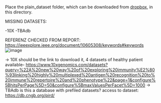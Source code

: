 Place the plain_dataset folder, which can be downloaded from [dropbox](https://www.dropbox.com/scl/fo/u38u47xq4kf51zhds16mz/AImhPziSKkpz1HS7ORnuC1c?rlkey=3we4ggnd4qjntv4gu1dgibtma&st=lc52udh3&dl=0), in this directory.


MISSING DATASETS:

-10X
-TBAdb 


REFERENZ CHECKED FROM REPORT: https://ieeexplore.ieee.org/document/10605308/keywords#keywords
![image](https://github.com/user-attachments/assets/7ccbb0e4-546f-4de7-bf52-13ef39bf42c0)

-> 10X should be the link to download it, 4 datasets of healthy patient available- https://www.10xgenomics.com/datasets?query=%22A%20new%20way%20of%20exploring%20immunity%E2%80%93linking%20highly%20multiplexed%20antigen%20recognition%20to%20immune%20repertoire%20and%20phenotype%22&page=1&configure%5BhitsPerPage%5D=50&configure%5BmaxValuesPerFacet%5D=1000
-> TBAdb  is this a database with prefiled datasets? access to dataset: https://db.cngb.org/pird/
